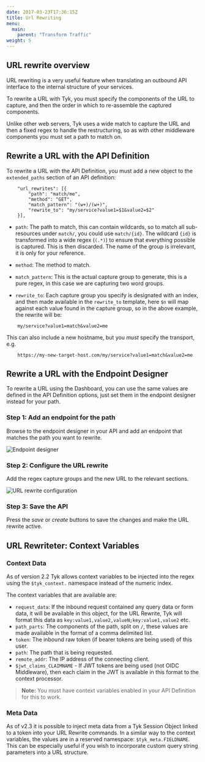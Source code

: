 ```yaml
---
date: 2017-03-23T17:36:15Z
title: Url Rewriting
menu:
  main:
    parent: "Transform Traffic"
weight: 5 
---
```


## <a name="url-rewrite-overview"></a>URL rewrite overview

URL rewriting is a very useful feature when translating an outbound API interface to the internal structure of your services.

To rewrite a URL with Tyk, you must specify the components of the URL to capture, and then the order in which to re-assemble the captured components.

Unlike other web servers, Tyk uses a wide match to capture the URL and then a fixed regex to handle the restructuring, so as with other middleware components you must set a path to match on.

## <a name="url-rewrite-with-api"></a> Rewrite a URL with the API Definition

To rewrite a URL with the API Definition, you must add a new object to the `extended_paths` section of an API definition:

```
    "url_rewrites": [{
        "path": "match/me",
        "method": "GET",
        "match_pattern": "(w+)/(w+)",
        "rewrite_to": "my/service?value1=$1&value2=$2"
    }],
```

*   `path`: The path to match, this can contain wildcards, so to match all sub-resources under `match/`, you could use `match/{id}`. The wildcard `{id}` is transformed into a wide regex (`(.*)`) to ensure that everything possible is captured. This is then discarded. The name of the group is irrelevant, it is only for your reference.

*   `method`: The method to match.

*   `match_pattern`: This is the actual capture group to generate, this is a pure regex, in this case we are capturing two word groups.

*   `rewrite_to`: Each capture group you specify is designated with an index, and then made available in the `rewrite_to` template, here `$n` will map against each value found in the capture group, so in the above example, the rewrite will be:

```
    my/service?value1=match&value2=me
```

This can also include a new hostname, but you *must* specify the transport, e.g.

```
    https://my-new-target-host.com/my/service?value1=match&value2=me
```

## <a name="url-rewrite-with-endpoint-designer"></a>Rewrite a URL with the Endpoint Designer

To rewrite a URL using the Dashboard, you can use the same values are defined in the API Definition options, just set them in the endpoint designer instead for your path.

### Step 1: Add an endpoint for the path

Browse to the endpoint designer in your API and add an endpoint that matches the path you want to rewrite.

![Endpoint designer][1]

### Step 2: Configure the URL rewrite

Add the regex capture groups and the new URL to the relevant sections.

![URL rewrite configuration][2]

### Step 3: Save the API

Press the *save* or *create* buttons to save the changes and make the URL rewrite active.

## URL Rewriteter: Context Variables

### <a name="url-rewrite-context-variables"></a>Context Data

As of version 2.2 Tyk allows context variables to be injected into the regex using the `$tyk_context.` namespace instead of the numeric index.

The context variables that are available are:

*   `request_data`: If the inbound request contained any query data or form data, it will be available in this object, for the URL Rewrite, Tyk will format this data as `key:value1,value2,valueN;key:value1,value2` etc.
*   `path_parts`: The components of the path, split on `/`, these values are made available in the format of a comma delimited list.
*   `token`: The inbound raw token (if bearer tokens are being used) of this user.
*   `path`: The path that is being requested.
*   `remote_addr`: The IP address of the connecting client.
*   `$jwt_claims_CLAIMNAME` - If JWT tokens are being used (not OIDC Middleware), then each claim in the JWT is available in this format to the context processor.

> **Note:** You must have context variables enabled in your API Definition for this to work.

### Meta Data

As of v2.3 it is possible to inject meta data from a Tyk Session Object linked to a token into your URL Rewrite commands. In a similar way to the context variables, the values are in a reserved namespace: `$tyk_meta.FIELDNAME`. This can be especially useful if you wish to incorporate custom query string parameters into a URL structure.

[1]: /img/dashboard/system-management/rewriteEndpointDesigner.pngco
[2]: /img/dashboard/system-management/configureRewrite.png










